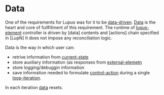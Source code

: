 # Data

One of the requirements for Lupus was for it to be [data-driven](../defs.md#data-driven). [Data](../defs.md#data) is the heart and core of fullfillment of this requirement. The runtime of [lupus-element](../defs.md#lupus-element) controller is driven by [data] contents and [actions] chain specified in [LupN] It does not impose any reconciliation logic.

Data is the way in which user can:
- retrive information from [current-state](defs.md#current-state)
- store auxiliary information (as responses from [external-elemetn](../defs.md#external-element)
- store logging/debuggin information
- save information needed to formulate [control-action](defs.md#control-action)
during a single [loop-iteration](../defs.md#loop-iteration).

In each iteration [data](../defs.md#data) resets.
